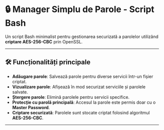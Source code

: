 # 🔒 Manager Simplu de Parole - Script Bash

Un script Bash minimalist pentru gestionarea securizată a parolelor utilizând **criptare AES-256-CBC** prin OpenSSL.

---

## 🛠️ Funcționalități principale
- **Adăugare parole**: Salvează parole pentru diverse servicii într-un fișier criptat.
- **Vizualizare parole**: Afișează în mod securizat serviciile și parolele salvate.
- **Ștergere parole**: Elimină parolele pentru servicii specifice.
- **Protecție cu parolă principală**: Accesul la parole este permis doar cu o **Master Password**.
- **Criptare securizată**: Parolele sunt stocate criptat folosind algoritmul **AES-256-CBC**.

---

